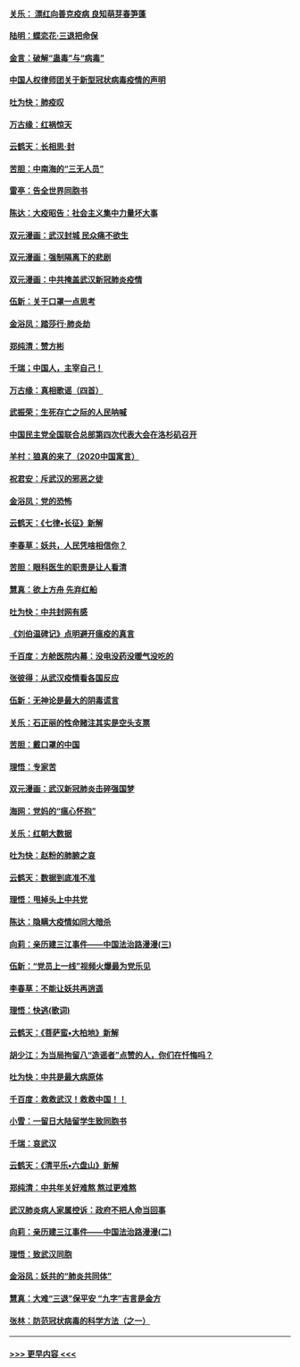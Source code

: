 #### [关乐： 漂红向善克疫病 良知萌芽春笋蓬](../pages/nsc993/n11865710.md?t=02132131) 
#### [陆明：蝶恋花‧三退把命保](../pages/nsc993/n11865673.md?t=02132131) 
#### [金言：破解“蛊毒”与“病毒”](../pages/nsc993/n11864103.md?t=02132131) 
#### [中国人权律师团关于新型冠状病毒疫情的声明](../pages/nsc993/n11864249.md?t=02132131) 
#### [吐为快：肺疫叹](../pages/nsc993/n11864027.md?t=02132131) 
#### [万古缘：红祸惊天](../pages/nsc993/n11864079.md?t=02132131) 
#### [云鹤天：长相思‧封](../pages/nsc993/n11864006.md?t=02132131) 
#### [苦胆：中南海的“三无人员”](../pages/nsc993/n11862997.md?t=02132131) 
#### [雷亭：告全世界同胞书](../pages/nsc993/n11862572.md?t=02132131) 
#### [陈达：大疫昭告：社会主义集中力量坏大事](../pages/nsc993/n11859419.md?t=02132131) 
#### [双元漫画：武汉封城 民众痛不欲生](../pages/nsc993/n11859287.md?t=02132131) 
#### [双元漫画：强制隔离下的悲剧](../pages/nsc993/n11859244.md?t=02132131) 
#### [双元漫画：中共掩盖武汉新冠肺炎疫情](../pages/nsc993/n11858249.md?t=02132131) 
#### [伍新：关于口罩一点思考](../pages/nsc993/n11859195.md?t=02132131) 
#### [金浴凤：踏莎行‧肺炎劫](../pages/nsc993/n11858227.md?t=02132131) 
#### [郑纯清：赞方彬](../pages/nsc993/n11856803.md?t=02132131) 
#### [千瑞；中国人，主宰自己！](../pages/nsc993/n11856793.md?t=02132131) 
#### [万古缘：真相歌谣（四首）](../pages/nsc993/n11856263.md?t=02132131) 
#### [武振荣：生死存亡之际的人民呐喊](../pages/nsc993/n11856256.md?t=02132131) 
#### [中国民主党全国联合总部第四次代表大会在洛杉矶召开](../pages/nsc993/n11856344.md?t=02132131) 
#### [羊村：狼真的来了（2020中国寓言）](../pages/nsc993/n11856229.md?t=02132131) 
#### [祝君安：斥武汉的邪恶之徒](../pages/nsc993/n11855861.md?t=02132131) 
#### [金浴凤：党的恐怖](../pages/nsc993/n11855849.md?t=02132131) 
#### [云鹤天：《七律▪长征》新解](../pages/nsc993/n11855479.md?t=02132131) 
#### [李春草：妖共，人民凭啥相信你？](../pages/nsc993/n11855196.md?t=02132131) 
#### [苦胆：眼科医生的职责是让人看清](../pages/nsc993/n11853840.md?t=02132131) 
#### [慧真：欲上方舟 先弃红船](../pages/nsc993/n11853483.md?t=02132131) 
#### [吐为快：中共封网有感](../pages/nsc993/n11852575.md?t=02132131) 
#### [《刘伯温碑记》点明避开瘟疫的真言](../pages/nsc993/n11852128.md?t=02132131) 
#### [千百度：方舱医院内幕：没电没药没暖气没吃的](../pages/nsc993/n11850211.md?t=02132131) 
#### [张彼得：从武汉疫情看各国反应](../pages/nsc993/n11850102.md?t=02132131) 
#### [伍新：无神论是最大的阴毒谎言](../pages/nsc993/n11846129.md?t=02132131) 
#### [关乐：石正丽的性命赌注其实是空头支票](../pages/nsc993/n11846109.md?t=02132131) 
#### [苦胆：戴口罩的中国](../pages/nsc993/n11845576.md?t=02132131) 
#### [理悟：专家苦](../pages/nsc993/n11845564.md?t=02132131) 
#### [双元漫画：武汉新冠肺炎击碎强国梦](../pages/nsc993/n11843320.md?t=02132131) 
#### [海网：党妈的“瘟心怀抱”](../pages/nsc993/n11840740.md?t=02132131) 
#### [关乐：红朝大数据](../pages/nsc993/n11840675.md?t=02132131) 
#### [吐为快：赵粉的肺腑之哀](../pages/nsc993/n11840618.md?t=02132131) 
#### [云鹤天：数据到底准不准](../pages/nsc993/n11840325.md?t=02132131) 
#### [理悟：甩掉头上中共党](../pages/nsc993/n11838826.md?t=02132131) 
#### [陈达：隐瞒大疫情如同大暗杀](../pages/nsc993/n11838771.md?t=02132131) 
#### [向莉：亲历建三江事件——中国法治路漫漫(三)](../pages/nsc993/n11831825.md?t=02132131) 
#### [伍新：“党员上一线”视频火爆最为党乐见](../pages/nsc993/n11838200.md?t=02132131) 
#### [李春草：不能让妖共再逍遥](../pages/nsc993/n11838102.md?t=02132131) 
#### [理悟：快逃(歌词)](../pages/nsc993/n11838083.md?t=02132131) 
#### [云鹤天：《菩萨蛮▪大柏地》新解](../pages/nsc993/n11838059.md?t=02132131) 
#### [胡少江：为当局拘留八“造谣者”点赞的人，你们在忏悔吗？](../pages/nsc993/n11836801.md?t=02132131) 
#### [吐为快：中共是最大病原体](../pages/nsc993/n11836748.md?t=02132131) 
#### [千百度：救救武汉！救救中国！！](../pages/nsc993/n11836145.md?t=02132131) 
#### [小雪：一留日大陆留学生致同胞书](../pages/nsc993/n11834624.md?t=02132131) 
#### [千瑞：哀武汉](../pages/nsc993/n11833647.md?t=02132131) 
#### [云鹤天：《清平乐▪六盘山》新解](../pages/nsc993/n11833611.md?t=02132131) 
#### [郑纯清：中共年关好难熬 熬过更难熬](../pages/nsc993/n11833489.md?t=02132131) 
#### [武汉肺炎病人家属控诉：政府不把人命当回事](../pages/nsc993/n11833205.md?t=02132131) 
#### [向莉：亲历建三江事件——中国法治路漫漫(二)](../pages/nsc993/n11829102.md?t=02132131) 
#### [理悟：致武汉同胞](../pages/nsc993/n11831522.md?t=02132131) 
#### [金浴凤：妖共的“肺炎共同体”](../pages/nsc993/n11829448.md?t=02132131) 
#### [慧真：大难“三退”保平安 “九字”吉言是金方](../pages/nsc993/n11829501.md?t=02132131) 
#### [张林：防范冠状病毒的科学方法（之一）](../pages/nsc993/n11828618.md?t=02132131) 

----
#### [ >>> 更早内容 <<< ](../indexes/nsc993-earlier.md)
